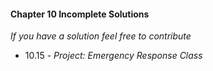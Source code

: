 #### Chapter 10 Incomplete Solutions

*If you have a solution feel free to contribute*

- 10.15 - *Project: Emergency Response Class*
